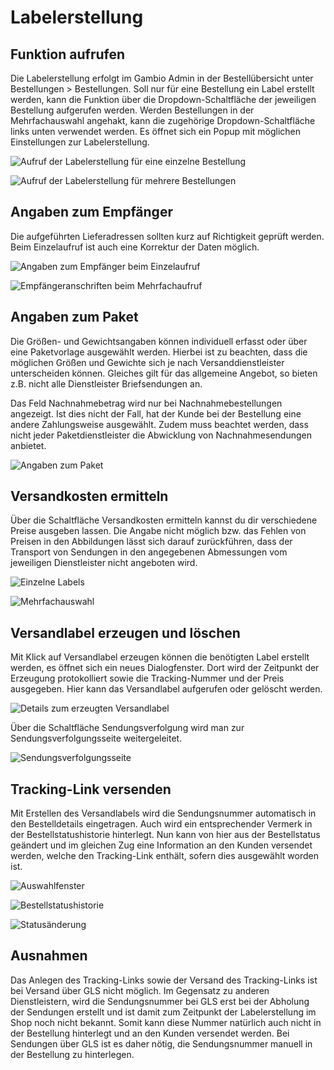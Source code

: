 # Labelerstellung 

## Funktion aufrufen 

Die Labelerstellung erfolgt im Gambio Admin in der Bestellübersicht unter Bestellungen \> Bestellungen. Soll nur für eine Bestellung ein Label erstellt werden, kann die Funktion über die Dropdown-Schaltfläche der jeweiligen Bestellung aufgerufen werden. Werden Bestellungen in der Mehrfachauswahl angehakt, kann die zugehörige Dropdown-Schaltfläche links unten verwendet werden. Es öffnet sich ein Popup mit möglichen Einstellungen zur Labelerstellung.

![](Bilder/BestellungenDropdownShipcloudSingle_.png "Aufruf der Labelerstellung für eine einzelne Bestellung")

![](Bilder/BestellungenDropdownShipcloudMulti_.png "Aufruf der Labelerstellung für mehrere Bestellungen")

## Angaben zum Empfänger 

Die aufgeführten Lieferadressen sollten kurz auf Richtigkeit geprüft werden. Beim Einzelaufruf ist auch eine Korrektur der Daten möglich.

![](Bilder/shipcloud/shipcloud_Auswahl_004.png "Angaben zum Empfänger beim Einzelaufruf")

![](Bilder/shipcloud/shipcloud_Auswahl_005.png "Empfängeranschriften beim Mehrfachaufruf")

## Angaben zum Paket 

Die Größen- und Gewichtsangaben können individuell erfasst oder über eine Paketvorlage ausgewählt werden. Hierbei ist zu beachten, dass die möglichen Größen und Gewichte sich je nach Versanddienstleister unterscheiden können. Gleiches gilt für das allgemeine Angebot, so bieten z.B. nicht alle Dienstleister Briefsendungen an.

Das Feld Nachnahmebetrag wird nur bei Nachnahmebestellungen angezeigt. Ist dies nicht der Fall, hat der Kunde bei der Bestellung eine andere Zahlungsweise ausgewählt. Zudem muss beachtet werden, dass nicht jeder Paketdienstleister die Abwicklung von Nachnahmesendungen anbietet.

![](Bilder/shipcloud/SCnachnahme.png "Angaben zum Paket")

## Versandkosten ermitteln 

Über die Schaltfläche Versandkosten ermitteln kannst du dir verschiedene Preise ausgeben lassen. Die Angabe nicht möglich bzw. das Fehlen von Preisen in den Abbildungen lässt sich darauf zurückführen, dass der Transport von Sendungen in den angegebenen Abmessungen vom jeweiligen Dienstleister nicht angeboten wird.

![](Bilder/shipcloud/shipcloud_kosten_3.png "Einzelne Labels")

![](Bilder/shipcloud/shipcloud_Auswahl_010.png "Mehrfachauswahl")

## Versandlabel erzeugen und löschen 

Mit Klick auf Versandlabel erzeugen können die benötigten Label erstellt werden, es öffnet sich ein neues Dialogfenster. Dort wird der Zeitpunkt der Erzeugung protokolliert sowie die Tracking-Nummer und der Preis ausgegeben. Hier kann das Versandlabel aufgerufen oder gelöscht werden.

![](Bilder/shipcloud/shipcloud_Auswahl_003.png "Details zum erzeugten Versandlabel")

Über die Schaltfläche Sendungsverfolgung wird man zur Sendungsverfolgungsseite weitergeleitet.

![](Bilder/shipcloud/shipcloud_tracking_4.png "Sendungsverfolgungsseite")

## Tracking-Link versenden 

Mit Erstellen des Versandlabels wird die Sendungsnummer automatisch in den Bestelldetails eingetragen. Auch wird ein entsprechender Vermerk in der Bestellstatushistorie hinterlegt. Nun kann von hier aus der Bestellstatus geändert und im gleichen Zug eine Information an den Kunden versendet werden, welche den Tracking-Link enthält, sofern dies ausgewählt worden ist.

![](Bilder/shipcloud/shipcloud_Auswahl_008.png "Auswahlfenster")

![](Bilder/shipcloud/20190702_005.png "Bestellstatushistorie")

![](Bilder/shipcloud/shipcloud_Auswahl_009.png "Statusänderung")

## Ausnahmen 

Das Anlegen des Tracking-Links sowie der Versand des Tracking-Links ist bei Versand über GLS nicht möglich. Im Gegensatz zu anderen Dienstleistern, wird die Sendungsnummer bei GLS erst bei der Abholung der Sendungen erstellt und ist damit zum Zeitpunkt der Labelerstellung im Shop noch nicht bekannt. Somit kann diese Nummer natürlich auch nicht in der Bestellung hinterlegt und an den Kunden versendet werden. Bei Sendungen über GLS ist es daher nötig, die Sendungsnummer manuell in der Bestellung zu hinterlegen.



